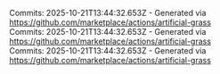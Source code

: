 Commits: 2025-10-21T13:44:32.653Z - Generated via https://github.com/marketplace/actions/artificial-grass
<br>
Commits: 2025-10-21T13:44:32.653Z - Generated via https://github.com/marketplace/actions/artificial-grass
<br>
Commits: 2025-10-21T13:44:32.653Z - Generated via https://github.com/marketplace/actions/artificial-grass
<br>
